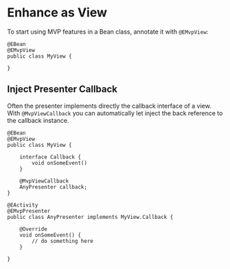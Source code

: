 # Enhance as View

To start using MVP features in a Bean class, annotate it with `@EMvpView`:

```
@EBean
@EMvpView
public class MyView {

}
```

## Inject Presenter Callback

Often the presenter implements directly the callback interface of a view.
With `@MvpViewCallback` you can automatically let inject the back reference to the callback instance.

```
@EBean
@EMvpView
public class MyView {

    interface Callback {
        void onSomeEvent()
    }

    @MvpViewCallback
    AnyPresenter callback;
}

@EActivity
@EMvpPresenter
public class AnyPresenter implements MyView.Callback {

    @Override
    void onSomeEvent() {
        // do something here
    }

}

```